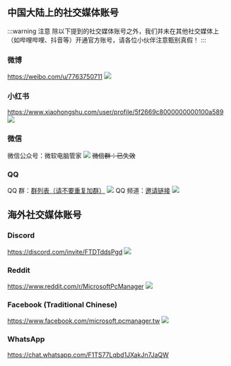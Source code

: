 ## 中国大陆上的社交媒体账号

:::warning 注意
除以下提到的社交媒体账号之外，我们并未在其他社交媒体上（如哔哩哔哩、抖音等）开通官方账号，请各位小伙伴注意甄别真假！
:::

### 微博
https://weibo.com/u/7763750711
![](../assets/appendix/social-account/weibo.png)

### 小红书
https://www.xiaohongshu.com/user/profile/5f2669c8000000000100a589
![](../assets/appendix/social-account/xiaohongshu.png)

### 微信
微信公众号：微软电脑管家
![](../assets/appendix/social-account/wechat.png)
~~微信群：已失效~~

### QQ
QQ 群：[群列表（请不要重复加群）](https://forms.office.com/pages/responsepage.aspx?id=v4j5cvGGr0GRqy180BHbR7Jc7yMooGtIh8-T51_PVotUNkZSWVJSQVo4SFZVUUtDSDVHRjA4MTFMWi4u)
![](../assets/appendix/social-account/QQ-group.png)
QQ 频道：[邀请链接](https://qun.qq.com/qqweb/qunpro/share?_wv=3&_wwv=128&appChannel=share&inviteCode=2bVm80&from=246610&biz=ka#/pc)
![](../assets/appendix/social-account/QQ-channel.png)

## 海外社交媒体账号

### Discord
https://discord.com/invite/FTDTddsPgd
![](../assets/appendix/social-account/discord.png)

### Reddit
https://www.reddit.com/r/MicrosoftPcManager
![](../assets/appendix/social-account/reddit.png)

### Facebook (Traditional Chinese)
https://www.facebook.com/microsoft.pcmanager.tw
![](../assets/appendix/social-account/facebook.png)

### WhatsApp
https://chat.whatsapp.com/F1TS77Lqbd1JXakJn7JaQW